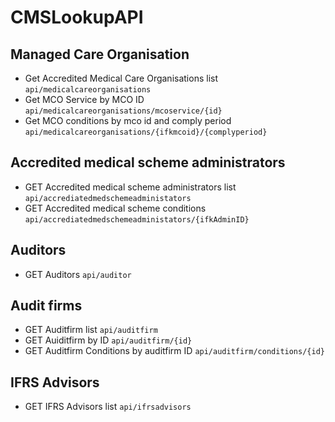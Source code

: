 # CMSLookupAPI

## Managed Care Organisation
- Get Accredited Medical  Care Organisations list
 `api/medicalcareorganisations` 
- Get  MCO Service by MCO ID
  `api/medicalcareorganisations/mcoservice/{id}`
- Get MCO conditions by mco id and comply period
  `api/medicalcareorganisations/{ifkmcoid}/{complyperiod}`
  
## Accredited medical scheme administrators
- GET Accredited medical scheme administrators list
`api/accrediatedmedschemeadministators`
- GET Accredited medical scheme conditions
`api/accrediatedmedschemeadministators/{ifkAdminID}`

## Auditors
- GET Auditors
`api/auditor`

## Audit firms
- GET Auditfirm list
`api/auditfirm`
- GET Auiditfirm by ID
 `api/auditfirm/{id}`
 - GET Auditfirm Conditions by auditfirm ID
 `api/auditfirm/conditions/{id}`
 ## IFRS Advisors
 - GET IFRS Advisors list
 `api/ifrsadvisors`

